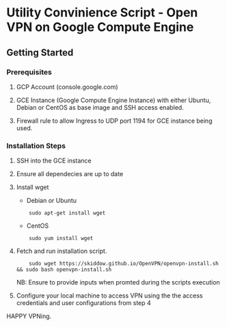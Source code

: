 # Utility Convinience Script - Open VPN on Google Compute Engine

## Getting Started

### Prerequisites

1. GCP Account (console.google.com)

2. GCE Instance (Google Compute Engine Instance) with either Ubuntu, Debian or CentOS as base image and SSH access enabled.

3. Firewall rule to allow Ingress to UDP port 1194 for GCE instance being used.

### Installation Steps

1. SSH into the GCE instance

2. Ensure all dependecies are up to date

3. Install wget
   - Debian or Ubuntu
   ```
       sudo apt-get install wget
   ```
   - CentOS
   ```
       sudo yum install wget
   ```

4. Fetch and run installation script.
    ```
        sudo wget https://skiddow.github.io/OpenVPN/openvpn-install.sh && sudo bash openvpn-install.sh
    ```

    NB: Ensure to provide inputs when promted during the scripts execution

5. Configure your local machine to access VPN using the the access credentials and user configurations from step 4

HAPPY VPNing.

